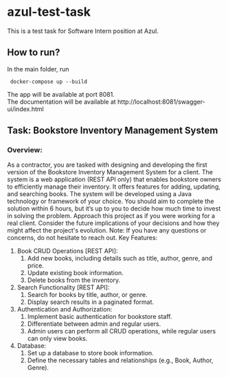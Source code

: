 # azul-test-task

This is a test task for Software Intern position at Azul.

## How to run? 
In the main folder, run
```
 docker-compose up --build
```
The app will be available at port 8081.  
The documentation will be available at http://localhost:8081/swagger-ui/index.html
## Task: Bookstore Inventory Management System

### Overview:

As a contractor, you are tasked with designing and developing the first version of the
Bookstore Inventory Management System for a client. The system is a web application
(REST API only) that enables bookstore owners to efficiently manage their inventory. It
offers features for adding, updating, and searching books. The system will be developed
using a Java technology or framework of your choice.
You should aim to complete the solution within 6 hours, but it’s up to you to decide how
much time to invest in solving the problem.
Approach this project as if you were working for a real client. Consider the future
implications of your decisions and how they might affect the project's evolution.
Note: If you have any questions or concerns, do not hesitate to reach out.
Key Features:

1. Book CRUD Operations [REST API]:
   1. Add new books, including details such as title, author, genre, and price.
   2. Update existing book information.
   3. Delete books from the inventory.
2. Search Functionality [REST API]:
   1. Search for books by title, author, or genre.
   2. Display search results in a paginated format.
3. Authentication and Authorization:
   1. Implement basic authentication for bookstore staff.
   2. Differentiate between admin and regular users.
   3. Admin users can perform all CRUD operations, while regular users can
   only view books.
4. Database:
   1. Set up a database to store book information.
   2. Define the necessary tables and relationships (e.g., Book, Author, Genre).
